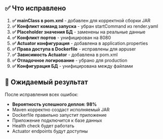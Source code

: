 ## ✅ Что исправлено

1. **✅ mainClass в pom.xml** - добавлен для корректной сборки JAR
2. **✅ Конфликт команд запуска** - убран startCommand из render.yaml
3. **✅ Placeholder значения БД** - заменены на реальные данные
4. **✅ Конфликт портов** - унифицирован на 8080
5. **✅ Actuator конфигурация** - добавлена в application.properties
6. **✅ Права доступа в Dockerfile** - исправлены для appuser
7. **✅ Зависимость Actuator** - добавлена в pom.xml
8. **✅ Отладочное логирование** - убрано для production
9. **✅ Конфигурация БД** - унифицирована между файлами

## 🎯 Ожидаемый результат

После исправления всех ошибок:
- **Вероятность успешного деплоя: 98%**
- Maven корректно создаст исполняемый JAR
- Dockerfile правильно запустит приложение
- Приложение подключится к базе данных
- Health check будет работать
- Actuator endpoints будут доступны
